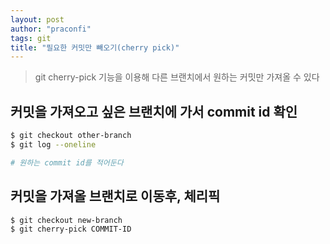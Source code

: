 ```yaml
---
layout: post
author: "praconfi"
tags: git
title: "필요한 커밋만 빼오기(cherry pick)"
---
```


> git cherry-pick 기능을 이용해 다른 브랜치에서 원하는 커밋만 가져올 수 있다  

## 커밋을 가져오고 싶은 브랜치에 가서 commit id 확인
```bash
$ git checkout other-branch
$ git log --oneline

# 원하는 commit id를 적어둔다
```

## 커밋을 가져올 브랜치로 이동후, 체리픽
```bash
$ git checkout new-branch
$ git cherry-pick COMMIT-ID
```